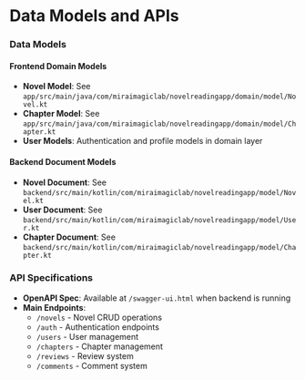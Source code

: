 # Data Models and APIs

### Data Models

#### Frontend Domain Models
- **Novel Model**: See `app/src/main/java/com/miraimagiclab/novelreadingapp/domain/model/Novel.kt`
- **Chapter Model**: See `app/src/main/java/com/miraimagiclab/novelreadingapp/domain/model/Chapter.kt`
- **User Models**: Authentication and profile models in domain layer

#### Backend Document Models
- **Novel Document**: See `backend/src/main/kotlin/com/miraimagiclab/novelreadingapp/model/Novel.kt`
- **User Document**: See `backend/src/main/kotlin/com/miraimagiclab/novelreadingapp/model/User.kt`
- **Chapter Document**: See `backend/src/main/kotlin/com/miraimagiclab/novelreadingapp/model/Chapter.kt`

### API Specifications

- **OpenAPI Spec**: Available at `/swagger-ui.html` when backend is running
- **Main Endpoints**:
  - `/novels` - Novel CRUD operations
  - `/auth` - Authentication endpoints
  - `/users` - User management
  - `/chapters` - Chapter management
  - `/reviews` - Review system
  - `/comments` - Comment system
